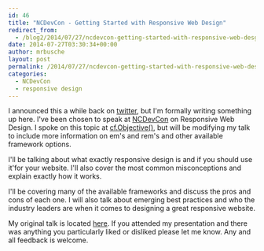 ```yaml
---
id: 46
title: "NCDevCon - Getting Started with Responsive Web Design"
redirect_from:
  - /blog2/2014/07/27/ncdevcon-getting-started-with-responsive-web-desgin/
date: 2014-07-27T03:30:34+00:00
author: mrbusche
layout: post
permalink: /2014/07/27/ncdevcon-getting-started-with-responsive-web-desgin/
categories:
  - NCDevCon
  - responsive design
---
```


I announced this a while back on [twitter](https://twitter.com/mrbusche/status/487582064146141184), but I'm formally writing something up here. I've been chosen to speak at [NCDevCon](https://ncdevcon.com/) on Responsive Web Design. I spoke on this topic at [cf.Objective()](https://www.cfobjective.com/), but will be modifying my talk to include more information on em's and rem's and other available framework options.

I'll be talking about what exactly responsive design is and if you should use it'for your website. I'll also cover the most common misconceptions and explain exactly how it works.

I'll be covering many of the available frameworks and discuss the pros and cons of each one. I will also talk about emerging best practices and who the industry leaders are when it comes to designing a great responsive website.

My original talk is located [here](https://mrbusche.com/p/responsive/#/). If you attended my presentation and there was anything you particularly liked or disliked please let me know. Any and all feedback is welcome.
